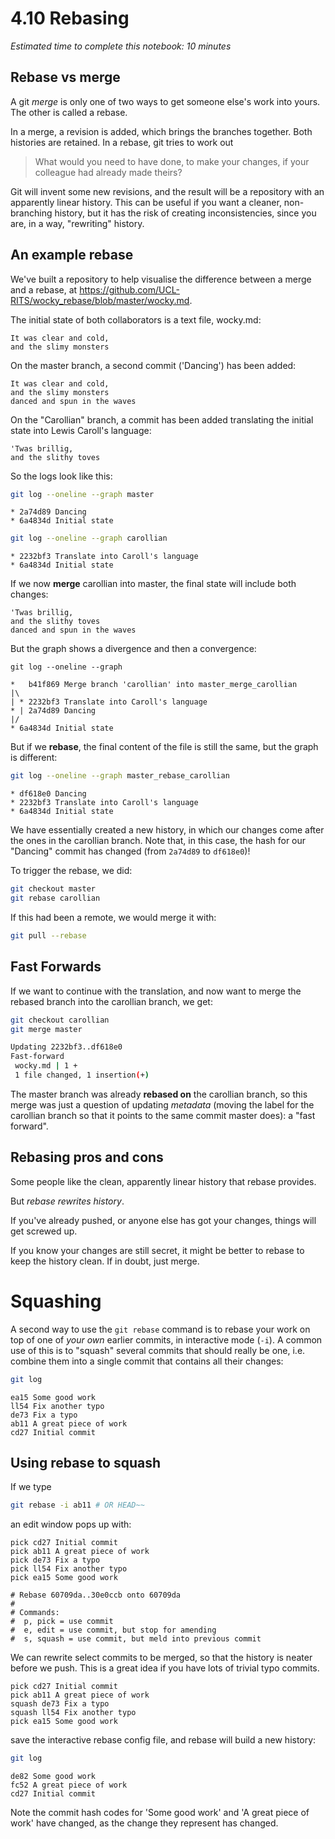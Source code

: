 # 4.10 Rebasing

*Estimated time to complete this notebook: 10 minutes*

## Rebase vs merge

A git *merge* is only one of two ways to get someone else's work into yours.
The other is called a rebase.

In a merge, a revision is added, which brings the branches together.
Both histories are retained.
In a rebase, git tries to work out

> What would you need to have done, to make your changes, if your colleague had already made theirs?

Git will invent some new revisions, and the result will be a repository with an apparently linear history.
This can be useful if you want a cleaner, non-branching history, but it has the risk of creating inconsistencies, since you are, in a way, "rewriting" history.

## An example rebase

We've built a repository to help visualise the difference between a merge and a rebase, at https://github.com/UCL-RITS/wocky_rebase/blob/master/wocky.md.

The initial state of both collaborators is a text file, wocky.md:

```
It was clear and cold,
and the slimy monsters
```

On the master branch, a second commit ('Dancing') has been added:

```
It was clear and cold,
and the slimy monsters
danced and spun in the waves
```

On the "Carollian" branch, a commit has been added translating the initial state into Lewis Caroll's language:

```
'Twas brillig,
and the slithy toves
```

So the logs look like this:

```bash
git log --oneline --graph master
```

```
* 2a74d89 Dancing
* 6a4834d Initial state
```

```bash
git log --oneline --graph carollian
```

```
* 2232bf3 Translate into Caroll's language
* 6a4834d Initial state
```

If we now **merge** carollian into master, the final state will include both changes:

```
'Twas brillig,
and the slithy toves
danced and spun in the waves
```


But the graph shows a divergence and then a convergence:

```
git log --oneline --graph
```

```
*   b41f869 Merge branch 'carollian' into master_merge_carollian
|\
| * 2232bf3 Translate into Caroll's language
* | 2a74d89 Dancing
|/
* 6a4834d Initial state
```

But if we **rebase**, the final content of the file is still the same, but the graph is different:

``` bash
git log --oneline --graph master_rebase_carollian
```

```
* df618e0 Dancing
* 2232bf3 Translate into Caroll's language
* 6a4834d Initial state
```

We have essentially created a new history, in which our changes come after the ones in the carollian branch.
Note that, in this case, the hash for our "Dancing" commit has changed (from `2a74d89` to `df618e0`)!

To trigger the rebase, we did:

``` bash
git checkout master
git rebase carollian
```

If this had been a remote, we would merge it with:

``` bash
git pull --rebase
```

## Fast Forwards

If we want to continue with the translation, and now want to merge the rebased branch into the carollian branch,
we get:

```bash
git checkout carollian
git merge master
```


``` bash
Updating 2232bf3..df618e0
Fast-forward
 wocky.md | 1 +
 1 file changed, 1 insertion(+)
```

The master branch was already **rebased on** the carollian branch, so this merge was just a question of updating *metadata* (moving the label for the carollian branch so that it points to the same commit master does): a "fast forward".

## Rebasing pros and cons

Some people like the clean, apparently linear history that rebase provides.

But *rebase rewrites history*.

If you've already pushed, or anyone else has got your changes, things will get screwed up.

If you know your changes are still secret, it might be better to rebase to keep the history clean.
If in doubt, just merge.

# Squashing

A second way to use the `git rebase` command is to rebase your work on top of one of *your own* earlier commits,
in interactive mode (`-i`). A common use of this is to "squash" several commits that should really be one, i.e. combine them into a single commit that contains all their changes:

``` bash
git log
```

```
ea15 Some good work
ll54 Fix another typo
de73 Fix a typo
ab11 A great piece of work
cd27 Initial commit
```

## Using rebase to squash

If we type

``` bash
git rebase -i ab11 # OR HEAD~~
```

an edit window pops up with:

```
pick cd27 Initial commit
pick ab11 A great piece of work
pick de73 Fix a typo
pick ll54 Fix another typo
pick ea15 Some good work

# Rebase 60709da..30e0ccb onto 60709da
#
# Commands:
#  p, pick = use commit
#  e, edit = use commit, but stop for amending
#  s, squash = use commit, but meld into previous commit
```

We can rewrite select commits to be merged, so that the history is neater before we push.
This is a great idea if you have lots of trivial typo commits.

```
pick cd27 Initial commit
pick ab11 A great piece of work
squash de73 Fix a typo
squash ll54 Fix another typo
pick ea15 Some good work
```

save the interactive rebase config file, and rebase will build a new history:

``` bash
git log
```

```
de82 Some good work
fc52 A great piece of work
cd27 Initial commit
```

Note the commit hash codes for 'Some good work' and 'A great piece of work' have changed,
as the change they represent has changed.
